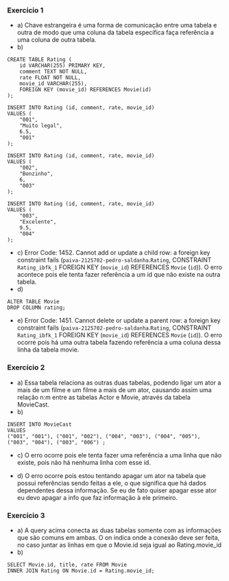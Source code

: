 ### Exercício 1
* a) Chave estrangeira é uma forma de comunicação entre uma tabela e outra de modo que uma coluna da tabela específica faça referência a uma coluna de outra tabela.
* b) 
```
CREATE TABLE Rating (
	id VARCHAR(255) PRIMARY KEY,
    comment TEXT NOT NULL,
    rate FLOAT NOT NULL,
    movie_id VARCHAR(255),
    FOREIGN KEY (movie_id) REFERENCES Movie(id)
);

INSERT INTO Rating (id, comment, rate, movie_id)
VALUES (
	"001",
    "Muito legal",
	6.5,
    "001"
);

INSERT INTO Rating (id, comment, rate, movie_id)
VALUES (
	"002",
    "Bonzinho",
	6,
    "003"
);

INSERT INTO Rating (id, comment, rate, movie_id)
VALUES (
	"003",
    "Excelente",
	9.5,
    "004"
);
```
* c) Error Code: 1452. Cannot add or update a child row: a foreign key constraint fails (`paiva-2125702-pedro-saldanha`.`Rating`, CONSTRAINT `Rating_ibfk_1` FOREIGN KEY (`movie_id`) REFERENCES `Movie` (`id`)). O erro acontece pois ele tenta fazer referência a um id que não existe na outra tabela.
* d)
```
ALTER TABLE Movie
DROP COLUMN rating;
```
* e) Error Code: 1451. Cannot delete or update a parent row: a foreign key constraint fails (`paiva-2125702-pedro-saldanha`.`Rating`, CONSTRAINT `Rating_ibfk_1` FOREIGN KEY (`movie_id`) REFERENCES `Movie` (`id`)). O erro ocorre pois há uma outra tabela fazendo referência a uma coluna dessa linha da tabela movie.

### Exercício 2
* a) Essa tabela relaciona as outras duas tabelas, podendo ligar um ator a mais de um filme e um filme a mais de um ator, causando assim uma relação n:m entre as tabelas Actor e Movie, através da tabela MovieCast.
* b) 
```
INSERT INTO MovieCast
VALUES 
("001", "001"), ("001", "002"), ("004", "003"), ("004", "005"), ("003", "004"), ("003", "006") ;
```
* c) O erro ocorre pois ele tenta fazer uma referência a uma linha que não existe, pois não há nenhuma linha com esse id.

* d) O erro ocorre pois estou tentando apagar um ator na tabela que possui referências sendo feitas a ele, o que significa que há dados dependentes dessa informação. Se eu de fato quiser apagar esse ator eu devo apagar a info que faz informação à ele primeiro.

### Exercício 3
* a) A query acima conecta as duas tabelas somente com as informações que são comuns em ambas. O on indica onde a conexão deve ser feita, no caso juntar as linhas em que o Movie.id seja igual ao Rating.movie_id
* b) 
```
SELECT Movie.id, title, rate FROM Movie 
INNER JOIN Rating ON Movie.id = Rating.movie_id;
```